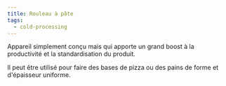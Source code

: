 ```yaml
---
title: Rouleau à pâte
tags:
  - cold-processing
---
```

Appareil simplement conçu mais qui apporte un grand boost à la productivité et la standardisation du produit.

I﻿l peut être utilisé pour faire des bases de pizza ou des pains de forme et d'épaisseur uniforme.
